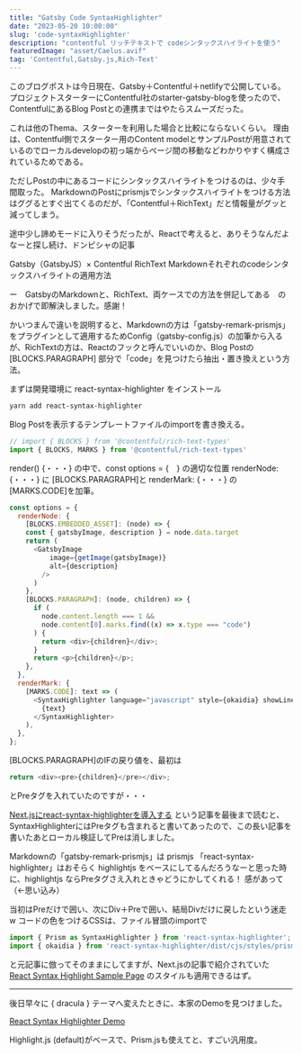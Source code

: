 ```yaml
---
title: "Gatsby Code SyntaxHighlighter"
date: "2023-05-20 10:00:00"
slug: 'code-syntaxHighlighter'
description: "contentful リッチテキストで codeシンタックスハイライトを使う"
featuredImage: "asset/Caelus.avif"
tag: 'Contentful,Gatsby.js,Rich-Text'
---
```

このブログポストは今日現在、Gatsby＋Contentful＋netlifyで公開している。 プロジェクトスターターにContentful社のstarter-gatsby-blogを使ったので、ContentfulにあるBlog Postとの連携まではやたらスムーズだった。

これは他のThema、スターターを利用した場合と比較にならないくらい。 理由は、Contentful側でスターター用のContent modelとサンプルPostが用意されているのでローカルdevelopの初っ端からページ間の移動などわかりやすく構成されているためである。

ただしPostの中にあるコードにシンタックスハイライトをつけるのは、少々手間取った。 MarkdownのPostにprismjsでシンタックスハイライトをつける方法はググるとすぐ出てくるのだが、「Contentful＋RichText」だと情報量がグッと減ってしまう。

途中少し諦めモードに入りそうだったが、Reactで考えると、ありそうなんだよなーと探し続け、ドンピシャの記事

Gatsby（GatsbyJS）× Contentful RichText Markdownそれぞれのcodeシンタックスハイライトの適用方法

ー　GatsbyのMarkdownと、RichText、両ケースでの方法を併記してある　のおかげで即解決しました。感謝！

かいつまんで違いを説明すると、Markdownの方は「gatsby-remark-prismjs」をプラグインとして適用するためConfig（gatsby-config.js）の加筆から入るが、RichTextの方は、Reactのフックと呼んでいいのか、Blog Postの[BLOCKS.PARAGRAPH] 部分で「code」を見つけたら抽出・置き換えという方法。

まずは開発環境に react-syntax-highlighter をインストール

```bash
yarn add react-syntax-highlighter
```

Blog Postを表示するテンプレートファイルのimportを書き換える。


```js
// import { BLOCKS } from '@contentful/rich-text-types'
import { BLOCKS, MARKS } from '@contentful/rich-text-types'
```

render() {・・・} の中で、const options = {　} の適切な位置 renderNode: {・・・} に [BLOCKS.PARAGRAPH]と renderMark: {・・・} の [MARKS.CODE]を加筆。


```js
const options = {
  renderNode: {
    [BLOCKS.EMBEDDED_ASSET]: (node) => {
    const { gatsbyImage, description } = node.data.target
    return (
      <GatsbyImage
          image={getImage(gatsbyImage)}
          alt={description}
        />
      )
    },
    [BLOCKS.PARAGRAPH]: (node, children) => {
      if (
        node.content.length === 1 &&
        node.content[0].marks.find((x) => x.type === "code")
      ) {
        return <div>{children}</div>;
      }
      return <p>{children}</p>;
    },
  },
  renderMark: {
    [MARKS.CODE]: text => (
      <SyntaxHighlighter language="javascript" style={okaidia} showLineNumbers>
        {text}
      </SyntaxHighlighter>
    ),
  },
};
```

[BLOCKS.PARAGRAPH]のIFの戻り値を、最初は

```js
return <div><pre>{children}</pre></div>;
```

とPreタグを入れていたのですが・・・

<a href="https://mykii.blog/nextjs-react-syntax-highlighter/" target="_blank" rel="noopener noreferrer">Next.jsにreact-syntax-highlighterを導入する</a>
という記事を最後まで読むと、SyntaxHighlighterにはPreタグも含まれると書いてあったので、この長い記事を書いたあとローカル検証してPreは消しました。

Markdownの「gatsby-remark-prismjs」は prismjs 「react-syntax-highlighter」はおそらく highlightjs をベースにしてるんだろうなーと思った時に、highlightjs ならPreタグさえ入れときゃどうにかしてくれる！ 感があって（←思い込み）

当初はPreだけで囲い、次にDiv＋Preで囲い、結局Divだけに戻したという迷走w コードの色をつけるCSSは、ファイル冒頭のimportで

```js
import { Prism as SyntaxHighlighter } from 'react-syntax-highlighter';
import { okaidia } from 'react-syntax-highlighter/dist/cjs/styles/prism';
```

と元記事に倣ってそのままにしてますが、Next.jsの記事で紹介されていた
<a href="https://k8shiro.github.io/ReactCompareCodeHighlighter/" target="_blank" rel="noopener noreferrer">React Syntax Highlight Sample Page</a>
 のスタイルも適用できるはず。

<hr>

後日早々に { dracula } テーマへ変えたときに、本家のDemoを見つけました。

<a href="https://react-syntax-highlighter.github.io/react-syntax-highlighter/demo/" target="_blank" rel="noopener noreferrer">React Syntax Highlighter Demo</a>



Highlight.js (default)がベースで、Prism.jsも使えてと、すごい汎用度。





